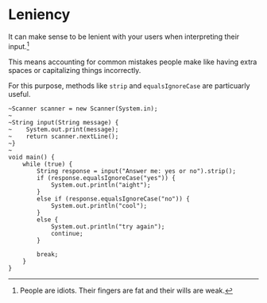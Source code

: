 # Leniency

It can make sense to be lenient with your users when interpreting their input.[^idiots]

This means accounting for common mistakes people make like having extra spaces or capitalizing things incorrectly.

For this purpose, methods like `strip` and `equalsIgnoreCase` are particuarly useful.

```java,no_run
~Scanner scanner = new Scanner(System.in);
~
~String input(String message) {
~    System.out.print(message);
~    return scanner.nextLine();
~}
~
void main() {
    while (true) {
        String response = input("Answer me: yes or no").strip();
        if (response.equalsIgnoreCase("yes")) {
            System.out.println("aight");
        }
        else if (response.equalsIgnoreCase("no")) {
            System.out.println("cool");
        }
        else {
            System.out.println("try again");
            continue;
        }

        break;
    }
}
```

[^idiots]: People are idiots. Their fingers are fat and their wills are weak.